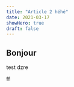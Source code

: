 ```yaml
---
title: "Article 2 héhé"
date: 2021-03-17
showHero: true
draft: false
---
```


## Bonjour

test
dzre

ff
